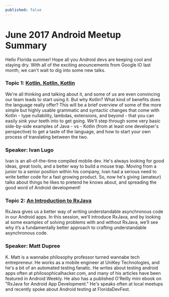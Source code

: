 ```yaml
---
published: false
---
```

# June 2017 Android Meetup Summary

Hello Florida summer! Hope all you Android devs are keeping cool and staying dry.  With all of the exciting anouncements from Google IO last month, we can't wait to dig into some new talks.

### Topic 1: [Kotlin, Kotlin, Kotlin](https://www.youtube.com/watch?v=QzpquJ85pEU)
We're all thinking and talking about it, and some of us are even convincing our team leads to start using it. But why Kotlin? What kind of benefits does the language really offer? This will be a brief overview of some of the more simple but highly usable grammatic and syntactic changes that come with Kotlin - type nullability, lambdas, extensions, and beyond - that you can easily sink your teeth into to get going. We'll step through some very basic side-by-side examples of Java - vs - Kotlin (from at least one developer's perspective) to get a taste of the language, and how to start your own process of translating between the two.

### Speaker: Ivan Lugo

Ivan is an all-of-the-time compiled mobile dev. He's always looking for good ideas, great tools, and a better way to build a mouse trap. Moving from a junior to a senior position within his company, Ivan had a serious need to write better code for a fast growing product. So, now he's giving (amateur) talks about things he likes to pretend he knows about, and spreading the good word of Android development!

### Topic 2: [An Introduction to RxJava](https://www.youtube.com/watch?v=Nn_wYwUkLks)
RxJava gives us a better way of writing understandable asynchronous code in our Android apps. In this session, we’ll introduce RxJava, and by looking at some examples of solving problems with and without RxJava, we’ll see why it’s a fundamentally better approach to crafting understandable asynchronous code. 

### Speaker: Matt Dupree

K. Matt is a wannabe philosophy professor turned wannabe tech entrepreneur. He works as a mobile engineer at UniKey Technologies, and he's a bit of an automated testing fanatic. He writes about testing android apps often at philosophicalhacker.com, and many of his articles have been featured in Android Weekly. He also has a published O'Reilly mini ebook on "RxJava for Android App Development." He's speaks often at local meetups and recently spoke about Android testing at FloridaDevFest.
